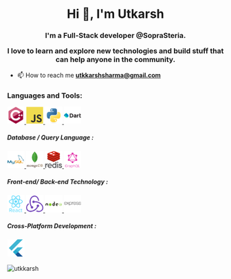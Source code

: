 ### 
### 

<h1 align="center">Hi 👋, I'm Utkarsh</h1>

<!-- <h3 align="center">A passionate Full-Stack developer from India</h3> -->
<h3 align="center">I'm a Full-Stack developer @SopraSteria.<p>I love to learn and explore new technologies and build stuff that can help anyone in the community.</p>  </h3>
<p></p>

- 📫 How to reach me **utkkarshsharma@gmail.com**


<h3 align="left">Languages and Tools:</h3>

<p align="left"> 
<a href="https://www.w3schools.com/cpp/" target="_blank"> 
<img src="https://raw.githubusercontent.com/devicons/devicon/master/icons/cplusplus/cplusplus-original.svg" alt="cplusplus" width="40" height="40"/> </a> 
<a href="https://developer.mozilla.org/en-US/docs/Web/JavaScript" target="_blank"> 
<img src="https://raw.githubusercontent.com/devicons/devicon/master/icons/javascript/javascript-original.svg" alt="javascript" width="40" height="40"/> </a> 
<a href="https://www.python.org" target="_blank"> 
<img src="https://raw.githubusercontent.com/devicons/devicon/master/icons/python/python-original.svg" alt="python" width="40" height="40"/> </a> 
<img src="https://raw.githubusercontent.com/devicons/devicon/master/icons/dart/dart-original-wordmark.svg" alt="dart" width="40" height="40"/> </a> 

<h5 align="left">Database / Query Language :</h5>

<a href="https://www.mysql.com/" target="_blank"> 
<img src="https://raw.githubusercontent.com/devicons/devicon/master/icons/mysql/mysql-original-wordmark.svg" alt="mysql" width="40" height="40"/> </a> 
<a href="https://www.mongodb.com/" target="_blank"> 
<img src="https://raw.githubusercontent.com/devicons/devicon/master/icons/mongodb/mongodb-original-wordmark.svg" alt="mongodb" width="40" height="40"/> </a> 
<a href="https://redis.io" target="_blank"> 
<img src="https://raw.githubusercontent.com/devicons/devicon/master/icons/redis/redis-original-wordmark.svg" alt="redis" width="40" height="40"/> </a> 
<a href="https://graphql.org" target="_blank"> 
<img src="https://raw.githubusercontent.com/devicons/devicon/master/icons/graphql/graphql-plain-wordmark.svg" alt="graphql" width="40" height="40"/> </a> 

<h5 align="left">Front-end/ Back-end Technology :</h5>

<a href="https://reactjs.org/" target="_blank"> 
<img src="https://raw.githubusercontent.com/devicons/devicon/master/icons/react/react-original-wordmark.svg" alt="react" width="40" height="40"/> </a> 
<a href="https://redux.js.org" target="_blank"> 
<img src="https://raw.githubusercontent.com/devicons/devicon/master/icons/redux/redux-original.svg" alt="redux" width="40" height="40"/> 
<a href="https://nodejs.org" target="_blank"> 
<img src="https://raw.githubusercontent.com/devicons/devicon/master/icons/nodejs/nodejs-original-wordmark.svg" alt="nodejs" width="40" height="40"/> </a> 
<a href="https://expressjs.com" target="_blank"> 
<img src="https://raw.githubusercontent.com/devicons/devicon/master/icons/express/express-original-wordmark.svg" alt="express" width="40" height="40"/> </a> 
<h5 align="left">Cross-Platform Development :</h5>
<a href="https://flutter.dev" target="_blank"> 
<img src="https://raw.githubusercontent.com/devicons/devicon/master/icons/flutter/flutter-original.svg" alt="flutter" width="40" height="40"/> </a> 

</p>

<!-- <p>&nbsp;<img align="center" src="https://github-readme-stats.vercel.app/api?username=utkkarsh&show_icons=true&locale=en" alt="utkkarsh" /></p> -->

<p><img align="center" src="https://github-readme-streak-stats.herokuapp.com/?user=utkkarsh&" alt="utkkarsh" /></p>

<!--
**utkkarsh/utkkarsh** is a ✨ _special_ ✨ repository because its `README.md` (this file) appears on your GitHub profile.

Here are some ideas to get you started:

- 🔭 I’m currently working on ...
- 🌱 I’m currently learning ...
- 👯 I’m looking to collaborate on ...
- 🤔 I’m looking for help with ...
- 💬 Ask me about ...
- 📫 How to reach me: ...
- 😄 Pronouns: ...
- ⚡ Fun fact: ...
-->

